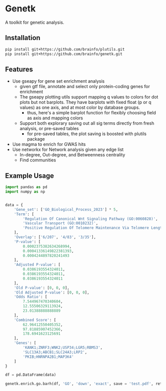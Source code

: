 # Genetk

A toolkit for genetic analysis.

## Installation

```bash
pip install git+https://github.com/brainfo/plutils.git
pip install git+https://github.com/brainfo/genetk.git
```

## Features

- Use gseapy for gene set enrichment analysis
  - given gtf file, annotate and select only protein-coding genes for enrichment
  - The gseapy plotting utils support mapping q values to colors for dot plots but not barplots. They have barplots with fixed float (p or q values) as one axis, and at most color by database groups.
    - thus, here's a simple barplot function for flexibly choosing field as axis and mapping colors
  - Support both explorary saving out all sig terms directly from fresh analysis, or pre-saved tables
    - for pre-saved tables, the plot saving is boosted with plutils package 
- Use magma to enrich for GWAS hits
- Use networkx for Network analysis given any edge list
  - In-degree, Out-degree, and Betweenness centrality
  - Find communities

## Example Usage

```python
import pandas as pd
import numpy as np


data = {
    'Gene_set': ['GO_Biological_Process_2023'] * 5,
    'Term': [
        'Regulation Of Canonical Wnt Signaling Pathway (GO:0060828)',
        'Vascular Transport (GO:0010232)',
        'Positive Regulation Of Telomere Maintenance Via Telomere Lengthening (GO:1904358)'
    ],
    'Overlap': ['6/207', '4/83', '3/35'],
    'P-value': [
        0.0002375382634268994,
        0.00041336149822381393,
        0.0004244897820241493
    ],
    'Adjusted P-value': [
        0.0386193554324011,
        0.0386193554324011,
        0.0386193554324011
    ],
    'Old P-value': [0, 0, 0],
    'Old Adjusted P-value': [0, 0, 0],
    'Odds Ratio': [
        7.544967470340604,
        12.55506329113924,
        23.01388888888889
    ],
    'Combined Score': [
        62.96412550405352,
        97.81885907452366,
        178.6941623125691
    ],
    'Genes': [
        'KANK1;ZNRF3;WNK2;USP34;LGR5;RBMS3',
        'SLC13A3;ABCB1;SLC24A3;LRP2',
        'PKIB;HNRNPA2B1;MAP3K4'
    ]
}

df = pd.DataFrame(data)

genetk.enrich.go.barh(df, 'GO', 'down', 'exact', save = 'test.pdf', return_ax=False)
```
